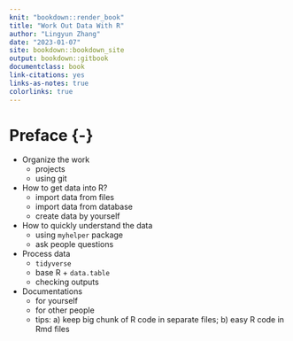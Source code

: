```yaml
--- 
knit: "bookdown::render_book"
title: "Work Out Data With R"
author: "Lingyun Zhang"
date: "2023-01-07"
site: bookdown::bookdown_site
output: bookdown::gitbook
documentclass: book
link-citations: yes
links-as-notes: true
colorlinks: true
---
```






# Preface {-}

- Organize the work
    - projects
    - using git
- How to get data into R?
    - import data from files
    - import data from database
    - create data by yourself
- How to quickly understand the data
    - using `myhelper` package
    - ask people questions
- Process data
   - `tidyverse`
   - base R + `data.table`
   - checking outputs
- Documentations
   - for yourself
   - for other people
   - tips: a) keep big chunk of R code in separate files; b) easy R code in Rmd files 
   
